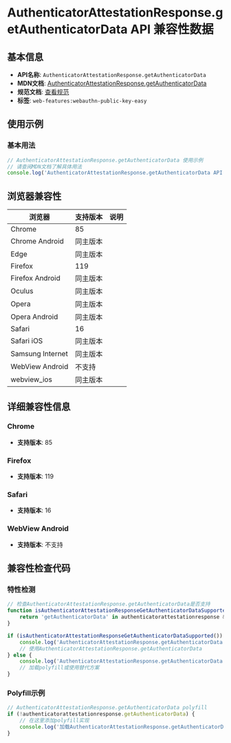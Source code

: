# AuthenticatorAttestationResponse.getAuthenticatorData API 兼容性数据

## 基本信息

- **API名称**: `AuthenticatorAttestationResponse.getAuthenticatorData`
- **MDN文档**: [AuthenticatorAttestationResponse.getAuthenticatorData](https://developer.mozilla.org/docs/Web/API/AuthenticatorAttestationResponse/getAuthenticatorData)
- **规范文档**: [查看规范](https://w3c.github.io/webauthn/#dom-authenticatorattestationresponse-getauthenticatordata)
- **标签**: `web-features:webauthn-public-key-easy`

## 使用示例

### 基本用法

```javascript
// AuthenticatorAttestationResponse.getAuthenticatorData 使用示例
// 请查阅MDN文档了解具体用法
console.log('AuthenticatorAttestationResponse.getAuthenticatorData API');
```

## 浏览器兼容性

| 浏览器 | 支持版本 | 说明 |
|--------|----------|------|
| Chrome | 85 |  |
| Chrome Android | 同主版本 |  |
| Edge | 同主版本 |  |
| Firefox | 119 |  |
| Firefox Android | 同主版本 |  |
| Oculus | 同主版本 |  |
| Opera | 同主版本 |  |
| Opera Android | 同主版本 |  |
| Safari | 16 |  |
| Safari iOS | 同主版本 |  |
| Samsung Internet | 同主版本 |  |
| WebView Android | 不支持 |  |
| webview_ios | 同主版本 |  |

## 详细兼容性信息

### Chrome

- **支持版本**: 85

### Firefox

- **支持版本**: 119

### Safari

- **支持版本**: 16

### WebView Android

- **支持版本**: 不支持

## 兼容性检查代码

### 特性检测

```javascript
// 检查AuthenticatorAttestationResponse.getAuthenticatorData是否支持
function isAuthenticatorAttestationResponseGetAuthenticatorDataSupported() {
    return 'getAuthenticatorData' in authenticatorattestationresponse && typeof authenticatorattestationresponse.getAuthenticatorData === 'function';
}

if (isAuthenticatorAttestationResponseGetAuthenticatorDataSupported()) {
    console.log('AuthenticatorAttestationResponse.getAuthenticatorData 支持');
    // 使用AuthenticatorAttestationResponse.getAuthenticatorData
} else {
    console.log('AuthenticatorAttestationResponse.getAuthenticatorData 不支持，需要polyfill');
    // 加载polyfill或使用替代方案
}
```

### Polyfill示例

```javascript
// AuthenticatorAttestationResponse.getAuthenticatorData polyfill
if (!authenticatorattestationresponse.getAuthenticatorData) {
    // 在这里添加polyfill实现
    console.log('加载AuthenticatorAttestationResponse.getAuthenticatorData polyfill');
}
```

